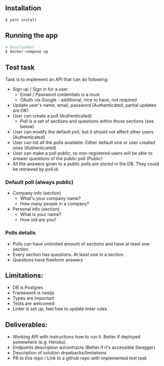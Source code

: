 ## Installation

```bash
$ yarn install
```

## Running the app

```bash
# development
$ docker-compose up
```

## Test task
Task is to implement an API that can do following:
* Sign up / Sign in for a user
  * Email / Password credentials is a must
  * OAuth via Google - additional, nice to have, not required
* Update user's name, email, password (Authenticated, partial updates are OK)
* User can create a poll (Authenticated)
  * Poll is a set of sections and questions within those sections (see below)
* User can modify the default poll, but it should not affect other users (Authenticated)
* User can list all the polls available. Either default one or user created ones (Authenticated)
* User can make a poll public, so non-registered users will be able to answer questions of the public poll (Public)
* All the answers given to a public polls are stored in the DB. They could be retrieved by poll.id.

### Default poll (always public)
* Company info (section)
  * What's your company name?
  * How many people in a company?
* Personal info (section)
  * What is your name?
  * How old are you?

### Polls details
* Polls can have unlimited amount of sections and have at least one section. 
* Every section has questions. At least one in a section.
* Questions have freeform answers

## Limitations:
* DB is Postgres
* Framework is nestjs
* Types are important
* Tests are welcomed
* Linter is set up, feel free to update linter rules

## Deliverables:
* Working API with instructions how to run it. Better if deployed somewhere (e.g. Heroku).
* Endpoints description w/contracts (Better if it's accessible Swagger)
* Description of solution drawbacks/limitations
* PR to this repo / Link to a github repo with implemented test task
